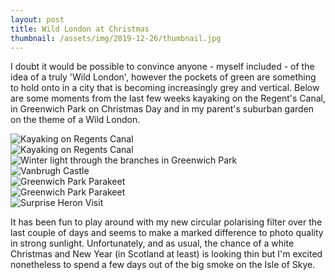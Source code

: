 ```yaml
---
layout: post
title: Wild London at Christmas
thumbnail: /assets/img/2019-12-26/thumbnail.jpg
---
```

I doubt it would be possible to convince anyone - myself included - of the idea of a truly 'Wild London', however the pockets of green are something to hold onto in a city that is becoming increasingly grey and vertical.  Below are some moments from the last few weeks kayaking on the Regent's Canal, in Greenwich Park on Christmas Day and in my parent's suburban garden on the theme of a Wild London.

<div class="uk-grid uk-child-width-1-2 uk-grid-small" uk-grid="masonry: true">
  <div>
    <img data-src="/assets/img/2019-12-26/kayak-regents-canal.jpg" alt="Kayaking on Regents Canal" uk-img/>
  </div>
  <div>
    <img data-src="/assets/img/2019-12-26/kayak-regents-canal-2.jpg" alt="Kayaking on Regents Canal" uk-img/>
  </div>
  <div>
    <img data-src="/assets/img/2019-12-26/thumbnail-big.jpg" alt="Winter light through the branches in Greenwich Park" uk-img/>
  </div>
  <div>
    <img data-src="/assets/img/2019-12-26/vanbrugh-castle.jpg" alt="Vanbrugh Castle" uk-img/>
  </div>
  <div>
    <img data-src="/assets/img/2019-12-26/parakeet-in-tree.jpg" alt="Greenwich Park Parakeet" uk-img/>
  </div>
  <div>
    <img data-src="/assets/img/2019-12-26/parakeet-on-branch.jpg" alt="Greenwich Park Parakeet" uk-img/>
  </div>
  <div>
    <img data-src="/assets/img/2019-12-26/heron-garden.jpg" alt="Surprise Heron Visit" uk-img/>
  </div>
</div>

It has been fun to play around with my new circular polarising filter over the last couple of days and seems to make a marked difference to photo quality in strong sunlight.  Unfortunately, and as usual, the chance of a white Christmas and New Year (in Scotland at least) is looking thin but I'm excited nonetheless to spend a few days out of the big smoke on the Isle of Skye.
